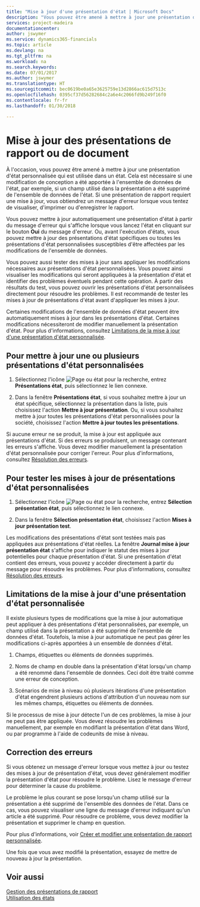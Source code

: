 ```yaml
---
title: "Mise à jour d'une présentation d'état | Microsoft Docs"
description: "Vous pouvez être amené à mettre à jour une présentation d'état personnalisée qui est utilisée dans un état. Cela est nécessaire si une modification de conception a été apportée à l'ensemble de données de l'état, par exemple, si un champ utilisé dans la présentation a été supprimé de l'ensemble de données de l'état."
services: project-madeira
documentationcenter: 
author: jswymer
ms.service: dynamics365-financials
ms.topic: article
ms.devlang: na
ms.tgt_pltfrm: na
ms.workload: na
ms.search.keywords: 
ms.date: 07/01/2017
ms.author: jswymer
ms.translationtype: HT
ms.sourcegitcommit: bec0619be0a65e3625759e13d2866ac615d7513c
ms.openlocfilehash: 0395cf37d56282684c2a6e4c2066fd9b249f16f0
ms.contentlocale: fr-fr
ms.lasthandoff: 01/30/2018

---
```

# <a name="updating-report-or-document-layouts"></a>Mise à jour des présentations de rapport ou de document
À l'occasion, vous pouvez être amené à mettre à jour une présentation d'état personnalisée qui est utilisée dans un état. Cela est nécessaire si une modification de conception a été apportée à l'ensemble de données de l'état, par exemple, si un champ utilisé dans la présentation a été supprimé de l'ensemble de données de l'état. Si une présentation de rapport requiert une mise à jour, vous obtiendrez un message d'erreur lorsque vous tentez de visualiser, d'imprimer ou d'enregistrer le rapport.  
  
Vous pouvez mettre à jour automatiquement une présentation d'état à partir du message d'erreur qui s'affiche lorsque vous lancez l'état en cliquant sur le bouton **Oui** du message d'erreur. Ou, avant l'exécution d'états, vous pouvez mettre à jour des présentations d'état spécifiques ou toutes les présentations d'état personnalisées susceptibles d'être affectées par les modifications de l'ensemble de données.  
  
Vous pouvez aussi tester des mises à jour sans appliquer les modifications nécessaires aux présentations d'état personnalisées. Vous pouvez ainsi visualiser les modifications qui seront appliquées à la présentation d'état et identifier des problèmes éventuels pendant cette opération. À partir des résultats du test, vous pouvez ouvrir les présentations d'état personnalisées directement pour résoudre les problèmes. Il est recommandé de tester les mises à jour de présentations d'état avant d'appliquer les mises à jour.  
  
Certaines modifications de l'ensemble de données d'état peuvent être automatiquement mises à jour dans les présentations d'état. Certaines modifications nécessiteront de modifier manuellement la présentation d'état. Pour plus d'informations, consultez [Limitations de la mise à jour d'une présentation d'état personnalisée](ui-update-report-layouts.md#UpdateLimitations).  
  
## <a name="to-update-one-or-more-custom-report-layouts"></a>Pour mettre à jour une ou plusieurs présentations d'état personnalisées  
  
1.  Sélectionnez l'icône ![Page ou état pour la recherche](media/ui-search/search_small.png "Page ou état pour la recherche"), entrez **Présentations état**, puis sélectionnez le lien connexe.  
  
2.  Dans la fenêtre **Présentations état**, si vous souhaitez mettre à jour un état spécifique, sélectionnez la présentation dans la liste, puis choisissez l'action **Mettre à jour présentation**. Ou, si vous souhaitez mettre à jour toutes les présentations d'état personnalisées pour la société, choisissez l'action **Mettre à jour toutes les présentations**.  

Si aucune erreur ne se produit, la mise à jour est appliquée aux présentations d'état. Si des erreurs se produisent, un message contenant les erreurs s'affiche. Vous devez modifier manuellement la présentation d'état personnalisée pour corriger l'erreur. Pour plus d'informations, consultez [Résolution des erreurs](ui-update-report-layouts.md#FixErrors).  

## <a name="to-test-custom-report-layout-updates"></a>Pour tester les mises à jour de présentations d'état personnalisées  
  
1.  Sélectionnez l'icône ![Page ou état pour la recherche](media/ui-search/search_small.png "Page ou état pour la recherche"), entrez **Sélection présentation état**, puis sélectionnez le lien connexe.  
  
2.  Dans la fenêtre **Sélection présentation état**, choisissez l'action **Mises à jour présentation test**.  
  
 Les modifications des présentations d'état sont testées mais pas appliquées aux présentations d'état réelles. La fenêtre **Journal mise à jour présentation état** s'affiche pour indiquer le statut des mises à jour potentielles pour chaque présentation d'état. Si une présentation d'état contient des erreurs, vous pouvez y accéder directement à partir du message pour résoudre les problèmes. Pour plus d'informations, consultez [Résolution des erreurs](ui-update-report-layouts.md#FixErrors).  
  
##  <a name="UpdateLimitations"></a> Limitations de la mise à jour d'une présentation d'état personnalisée  
 Il existe plusieurs types de modifications que la mise à jour automatique peut appliquer à des présentations d'état personnalisées, par exemple, un champ utilisé dans la présentation a été supprimé de l'ensemble de données d'état. Toutefois, la mise à jour automatique ne peut pas gérer les modifications ci-après apportées à un ensemble de données d'état.  
  
1.  Champs, étiquettes ou éléments de données supprimés.  
  
2.  Noms de champ en double dans la présentation d'état lorsqu'un champ a été renommé dans l'ensemble de données. Ceci doit être traité comme une erreur de conception.  
  
3.  Scénarios de mise à niveau où plusieurs itérations d'une présentation d'état engendrent plusieurs actions d'attribution d'un nouveau nom sur les mêmes champs, étiquettes ou éléments de données.  
  
 Si le processus de mise à jour détecte l'un de ces problèmes, la mise à jour ne peut pas être appliquée. Vous devez résoudre les problèmes manuellement, par exemple en modifiant la présentation d'état dans Word, ou par programme à l'aide de codeunits de mise à niveau.  
  
##  <a name="FixErrors"></a> Correction des erreurs  
 Si vous obtenez un message d'erreur lorsque vous mettez à jour ou testez des mises à jour de présentation d'état, vous devez généralement modifier la présentation d'état pour résoudre le problème. Lisez le message d'erreur pour déterminer la cause du problème.  
  
 Le problème le plus courant se pose lorsqu'un champ utilisé sur la présentation a été supprimé de l'ensemble des données de l'état. Dans ce cas, vous pouvez visualiser une ligne du message d'erreur indiquant qu'un article a été supprimé. Pour résoudre ce problème, vous devez modifier la présentation et supprimer le champ en question.  
  
 Pour plus d'informations, voir [Créer et modifier une présentation de rapport personnalisée](ui-how-create-custom-report-layout.md#ModifyCustomLayout).  
  
 Une fois que vous avez modifié la présentation, essayez de mettre de nouveau à jour la présentation.  
  
## <a name="see-also"></a>Voir aussi  
 [Gestion des présentations de rapport](ui-manage-report-layouts.md)  
 [Utilisation des états](ui-work-report.md)  
